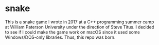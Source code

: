 # snake
This is a snake game I wrote in 2017 at a C++ programming summer camp at William Paterson University under the direction of Steve Titus. I decided to see if I could make the game work on macOS since it used some Windows/DOS-only libraries. Thus, this repo was born.
